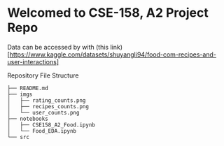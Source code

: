 # Welcomed to CSE-158, A2 Project Repo

Data can be accessed by with (this link)[https://www.kaggle.com/datasets/shuyangli94/food-com-recipes-and-user-interactions]

Repository File Structure
```
├── README.md
├── imgs
│   ├── rating_counts.png
│   ├── recipes_counts.png
│   └── user_counts.png
├── notebooks
│   ├── CSE158_A2_Food.ipynb
│   └── Food_EDA.ipynb
└── src
```